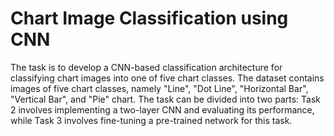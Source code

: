 # Chart Image Classification using CNN
The task is to develop a CNN-based classification architecture for classifying chart images into one of five chart classes. The dataset contains images of five chart classes, namely "Line", "Dot Line", "Horizontal Bar", "Vertical Bar", and "Pie" chart. The task can be divided into two parts: Task 2 involves implementing a two-layer CNN and evaluating its performance, while Task 3 involves fine-tuning a pre-trained network for this task.